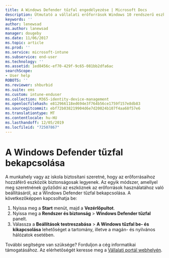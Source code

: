 ```yaml
---
title: A Windows Defender tűzfal engedélyezése | Microsoft Docs
description: Útmutató a vállalati erőforrások Windows 10 rendszerű eszközön való elérhetővé tételéhez a tűzfal bekapcsolásával.
keywords: ''
author: lenewsad
ms.author: lanewsad
manager: dougeby
ms.date: 11/06/2017
ms.topic: article
ms.prod: ''
ms.service: microsoft-intune
ms.subservice: end-user
ms.technology: ''
ms.assetid: 1ed8456c-ef70-429f-9c65-081bb2dfa6ac
searchScope:
- User help
ROBOTS: ''
ms.reviewer: shburbid
ms.suite: ems
ms.custom: intune-enduser
ms.collection: M365-identity-device-management
ms.openlocfilehash: e812966118ed694e3f764b56ce1759f157e8db83
ms.sourcegitcommit: ebf72b038219904d6e7d20024b107f4aa68f57e6
ms.translationtype: MT
ms.contentlocale: hu-HU
ms.lasthandoff: 12/05/2019
ms.locfileid: "72507867"
---
```

# <a name="turn-on-your-windows-defender-firewall"></a>A Windows Defender tűzfal bekapcsolása

A munkahely vagy az iskola biztosítani szeretné, hogy az erőforrásaihoz hozzáférő eszközök biztonságosak legyenek. Az egyik módszer, amellyel meg szeretnének győződni az eszköznek az erőforrások használatához való beállításáról, az a Windows Defender tűzfal bekapcsolása. A következőképpen kapcsolhatja be:

1. Nyissa meg a **Start** menüt, majd a **Vezérlőpultot**.
2. Nyissa meg a **Rendszer és biztonság** > **Windows Defender tűzfal** panelt.
3. Válassza a **Beállítások testreszabása** > **A Windows tűzfal be- és kikapcsolása** lehetőséget a tartomány, illetve a magán- és nyilvános hálózatok esetében.

További segítségre van szüksége? Forduljon a cég informatikai támogatásához. Az elérhetőségét keresse meg a [Vállalati portál webhelyén](https://go.microsoft.com/fwlink/?linkid=2010980).
